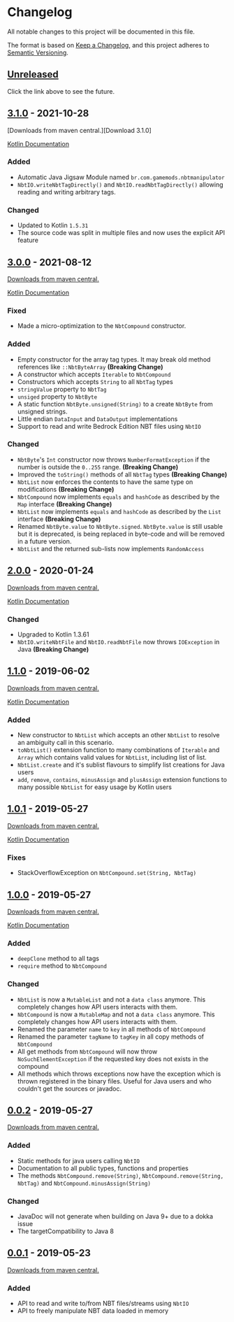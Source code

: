 # Changelog
All notable changes to this project will be documented in this file.

The format is based on [Keep a Changelog](https://keepachangelog.com/en/1.0.0/),
and this project adheres to [Semantic Versioning](https://semver.org/spec/v2.0.0.html).

## [Unreleased]
Click the link above to see the future.

## [3.1.0] - 2021-10-28
[Downloads from maven central.][Download 3.1.0]

[Kotlin Documentation][KDoc 3.1.0]

### Added
- Automatic Java Jigsaw Module named `br.com.gamemods.nbtmanipulator`
- `NbtIO.writeNbtTagDirectly()` and `NbtIO.readNbtTagDirectly()` allowing reading and writing arbitrary tags.

### Changed
- Updated to Kotlin `1.5.31`
- The source code was split in multiple files and now uses the explicit API feature

## [3.0.0] - 2021-08-12
[Downloads from maven central.][Download 3.0.0]

[Kotlin Documentation][KDoc 3.0.0]

### Fixed
- Made a micro-optimization to the `NbtCompound` constructor.

### Added
- Empty constructor for the array tag types. It may break old method references like `::NbtByteArray` **(Breaking Change)**
- A constructor which accepts `Iterable` to `NbtCompound`
- Constructors which accepts `String` to all `NbtTag` types
- `stringValue` property to `NbtTag`
- `unsiged` property to `NbtByte` 
- A static function `NbtByte.unsigned(String)` to a create `NbtByte` from unsigned strings.
- Little endian `DataInput` and `DataOutput` implementations
- Support to read and write Bedrock Edition NBT files using `NbtIO`

### Changed
- `NbtByte`'s `Int` constructor now throws `NumberFormatException` if the number is outside the `0..255` range. **(Breaking Change)** 
- Improved the `toString()` methods of all `NbtTag` types **(Breaking Change)**
- `NbtList` now enforces the contents to have the same type on modifications **(Breaking Change)**
- `NbtCompound` now implements `equals` and `hashCode` as described by the `Map` interface **(Breaking Change)**
- `NbtList` now implements `equals` and `hashCode` as described by the `List` interface **(Breaking Change)**
- Renamed `NbtByte.value` to `NbtByte.signed`. `NbtByte.value` is still usable but it is deprecated, 
  is being replaced in byte-code and will be removed in a future version.
- `NbtList` and the returned sub-lists now implements `RandomAccess` 

## [2.0.0] - 2020-01-24
[Downloads from maven central.][Download 2.0.0]

[Kotlin Documentation][KDoc 2.0.0]

### Changed
- Upgraded to Kotlin 1.3.61
- `NbtIO.writeNbtFile` and `NbtIO.readNbtFile` now throws `IOException` in Java **(Breaking Change)** 

## [1.1.0] - 2019-06-02
[Downloads from maven central.][Download 1.1.0]

[Kotlin Documentation][KDoc 1.1.0]

### Added
- New constructor to `NbtList` which accepts an other `NbtList` to resolve an ambiguity call in this scenario.
- `toNbtList()` extension function to many combinations of `Iterable` and `Array` which contains valid values for `NbtList`, including list of list.
- `NbtList.create` and it's sublist flavours to simplify list creations for Java users
- `add`, `remove`, `contains`, `minusAssign` and `plusAssign` extension functions to many possible `NbtList` for easy usage by Kotlin users

## [1.0.1] - 2019-05-27
[Downloads from maven central.][Download 1.0.1]

[Kotlin Documentation][KDoc 1.0.1]

### Fixes
- StackOverflowException on `NbtCompound.set(String, NbtTag)`

## [1.0.0] - 2019-05-27
[Downloads from maven central.][Download 1.0.0]

[Kotlin Documentation][KDoc 1.0.0]
### Added
- `deepClone` method to all tags
- `require` method to `NbtCompound`

### Changed
- `NbtList` is now a `MutableList` and not a `data class` anymore. This completely changes how API users interacts with them.
- `NbtCompound` is now a `MutableMap` and not a `data class` anymore. This completely changes how API users interacts with them.
- Renamed the parameter `name` to `key` in all methods of `NbtCompound`
- Renamed the parameter `tagName` to `tagKey` in all copy methods of `NbtCompound`
- All get methods from `NbtCompound` will now throw `NoSuchElementException` if the requested key does not exists in the compound
- All methods which throws exceptions now have the exception which is thrown registered in the binary files. 
Useful for Java users and who couldn't get the sources or javadoc.


## [0.0.2] - 2019-05-27 
[Downloads from maven central.][Download 0.0.2]
### Added
- Static methods for java users calling `NbtIO`
- Documentation to all public types, functions and properties
- The methods `NbtCompound.remove(String)`, `NbtCompound.remove(String, NbtTag)` and `NbtCompound.minusAssign(String)`

### Changed
- JavaDoc will not generate when building on Java 9+ due to a dokka issue
- The targetCompatibility to Java 8

## [0.0.1] - 2019-05-23
[Downloads from maven central.][Download 0.0.1]
### Added
- API to read and write to/from NBT files/streams using `NbtIO`
- API to freely manipulate NBT data loaded in memory

[Unreleased]: https://github.com/GameModsBR/NBT-Manipulator/compare/v3.1.0...HEAD
[3.1.0]: https://github.com/GameModsBR/NBT-Manipulator/compare/v3.0.0...v3.1.0
[3.0.0]: https://github.com/GameModsBR/NBT-Manipulator/compare/v2.0.0...v3.0.0
[2.0.0]: https://github.com/GameModsBR/NBT-Manipulator/compare/v2.0.0...v3.0.0
[2.0.0]: https://github.com/GameModsBR/NBT-Manipulator/compare/v1.1.1...v2.0.0
[1.1.0]: https://github.com/GameModsBR/NBT-Manipulator/compare/v1.0.1...v1.1.0
[1.0.1]: https://github.com/GameModsBR/NBT-Manipulator/compare/v1.0.0...v1.0.1
[1.0.0]: https://github.com/GameModsBR/NBT-Manipulator/compare/v0.0.2...v1.0.0
[0.0.2]: https://github.com/GameModsBR/NBT-Manipulator/compare/v0.0.1...v0.0.2
[0.0.1]: https://github.com/GameModsBR/NBT-Manipulator/compare/v0.0.0...v0.0.1

[Download 3.0.0]: http://central.maven.org/maven2/br/com/gamemods/nbt-manipulator/3.1.0/
[Download 3.0.0]: http://central.maven.org/maven2/br/com/gamemods/nbt-manipulator/3.0.0/
[Download 2.0.0]: http://central.maven.org/maven2/br/com/gamemods/nbt-manipulator/2.0.0/
[Download 1.1.0]: http://central.maven.org/maven2/br/com/gamemods/nbt-manipulator/1.1.0/
[Download 1.0.1]: http://central.maven.org/maven2/br/com/gamemods/nbt-manipulator/1.0.1/
[Download 1.0.0]: http://central.maven.org/maven2/br/com/gamemods/nbt-manipulator/1.0.0/
[Download 0.0.2]: http://central.maven.org/maven2/br/com/gamemods/nbt-manipulator/0.0.2/
[Download 0.0.1]: http://central.maven.org/maven2/br/com/gamemods/nbt-manipulator/0.0.1/

[KDoc 3.1.0]: https://github.com/GameModsBR/NBT-Manipulator/blob/a627f6bc3bc0d1694e6d91561b8a3f98f1761d9b/kdoc/br.com.gamemods.nbtmanipulator/index.md
[KDoc 3.0.0]: https://github.com/GameModsBR/NBT-Manipulator/blob/e4b3e63039419ce9d927dbf2d283f5b56ab762c7/kdoc/br.com.gamemods.nbtmanipulator/index.md
[KDoc 2.0.0]: https://github.com/GameModsBR/NBT-Manipulator/blob/144c1aec6b9fbb2ce7996e200a9637f9b868c8d9/kdoc/br.com.gamemods.nbtmanipulator/index.md
[KDoc 1.1.0]: https://github.com/GameModsBR/NBT-Manipulator/blob/f188707e1d9a5616db1ccd45e892171349ee5a62/kdoc/br.com.gamemods.nbtmanipulator/index.md
[KDoc 1.0.1]: https://github.com/GameModsBR/NBT-Manipulator/blob/51f0f36511b8d4979d5d3e322f2fb766095a174c/kdoc/br.com.gamemods.nbtmanipulator/index.md
[KDoc 1.0.0]: https://github.com/GameModsBR/NBT-Manipulator/blob/0ef42323681f9960cb2c9698d7b8b1d02632691b/kdoc/br.com.gamemods.nbtmanipulator/index.md
